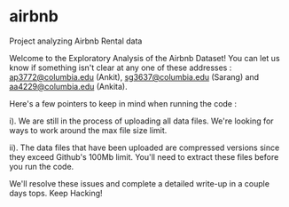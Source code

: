 # airbnb
Project analyzing Airbnb Rental data

Welcome to the Exploratory Analysis of the Airbnb Dataset! You can let us know if something isn't clear at any one of these addresses : ap3772@columbia.edu (Ankit), sg3637@columbia.edu (Sarang) and aa4229@columbia.edu (Ankita). 

Here's a few pointers to keep in mind when running the code :

i). We are still in the process of uploading all data files. We're looking for ways to work around the max file size limit. 

ii). The data files that have been uploaded are compressed versions since they exceed Github's 100Mb limit. You'll need to extract these files before you run the code.

We'll resolve these issues and complete a detailed write-up in a couple days tops. Keep Hacking!

